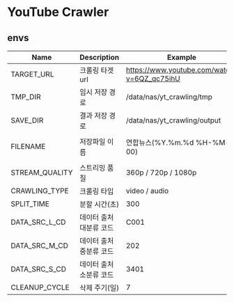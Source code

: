 # YouTube Crawler

## envs

| Name           | Description   | Example                                     | Default                     |
|----------------|---------------|---------------------------------------------|-----------------------------|
| TARGET_URL     | 크롤링 타겟 url    | https://www.youtube.com/watch?v=6QZ_qc75ihU |                             |
| TMP_DIR        | 임시 저장 경로      | /data/nas/yt_crawling/tmp                   |                             |
| SAVE_DIR       | 결과 저장 경로      | /data/nas/yt_crawling/output                |                             |
| FILENAME       | 저장파일 이름       | 연합뉴스(%Y.%m.%d %H-%M-00)                     | streaming-%Y-%m-%d_%H_%M_%S |
| STREAM_QUALITY | 스트리밍 품질       | 360p / 720p / 1080p                         | 1080p                       |
| CRAWLING_TYPE  | 크롤링 타입        | video / audio                               |                             |
| SPLIT_TIME     | 분할 시간(초)      | 300                                         |                             |
| DATA_SRC_L_CD  | 데이터 출처 대분류 코드 | C001                                        |                             |
| DATA_SRC_M_CD  | 데이터 출처 중분류 코드 | 202                                         |                             |
| DATA_SRC_S_CD  | 데이터 출처 소분류 코드 | 3401                                        |                             |
| CLEANUP_CYCLE  | 삭제 주기(일)      | 7                                           | 7                           |
